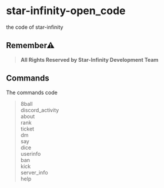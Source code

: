 # star-infinity-open_code
the code of star-infinity<br>

## Remember⚠
> **All Rights Reserved by Star-Infinity Development Team**

## Commands
The commands code<br>
> 8ball<br>
> discord_activity<br>
> about<br>
> rank<br>
> ticket<br>
> dm<br>
> say<br>
> dice<br>
> userinfo<br>
> ban<br>
> kick<br>
> server_info<br>
> help<br>
